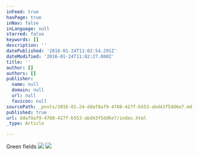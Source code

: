 ```yaml
---
inFeed: true
hasPage: true
inNav: false
inLanguage: null
starred: false
keywords: []
description: ''
datePublished: '2016-01-24T11:02:54.291Z'
dateModified: '2016-01-24T11:02:27.800Z'
title: ''
author: []
authors: []
publisher:
  name: null
  domain: null
  url: null
  favicon: null
sourcePath: _posts/2016-01-24-ddaf8af9-4780-427f-b553-abd43f5dd6e7.md
published: true
url: ddaf8af9-4780-427f-b553-abd43f5dd6e7/index.html
_type: Article

---
```

Green fields
![](https://the-grid-user-content.s3-us-west-2.amazonaws.com/c15f0da7-2481-464b-bb70-6dd6a8b54df1.jpg)
![](https://the-grid-user-content.s3-us-west-2.amazonaws.com/a455b804-2a01-4ce4-8bf2-b49508bea321.jpg)